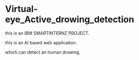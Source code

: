 # Virtual-eye_Active_drowing_detection
this is an IBM SMARTINTERNZ PROJECT.



this is an AI based web application.





which can detect an human drowing.
